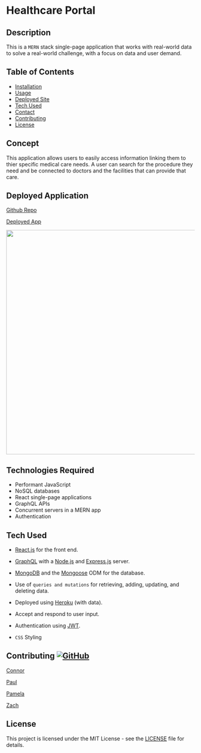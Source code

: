 # Healthcare Portal


## Description

This is a `MERN` stack single-page application that works with real-world data to solve a real-world challenge, with a focus on data and user demand.

## Table of Contents

- [Installation](#installation)
- [Usage](#usage)
- [Deployed Site](#deployed-application)
- [Tech Used](#tech-used)
- [Contact](#contributing)
- [Contributing](#contributing)
- [License](#license)


## Concept

This application allows users to easily access information linking them to thier specific medical care needs. A user can search for the procedure they need and be connected to doctors and the facilities that can provide that care.


## Deployed Application

[Github Repo](https://github.com/crhodes111/Healthcare-Project-3/)

[Deployed App](https://quiet-dawn-07208.herokuapp.com/)

<img src="https://user-images.githubusercontent.com/87335354/149222749-6d50be6c-83ef-463d-bc07-4d60b2adcddf.png" width="600">


## Technologies Required

* Performant JavaScript
* NoSQL databases
* React single-page applications
* GraphQL APIs
* Concurrent servers in a MERN app
* Authentication


## Tech Used

* [React.js](https://reactjs.org/) for the front end.

* [GraphQL](https://graphql.org/) with a [Node.js](https://nodejs.org/) and [Express.js](https://expressjs.com/) server.

* [MongoDB](https://www.mongodb.com/) and the [Mongoose](https://mongoosejs.com/) ODM for the database.

* Use of `queries and mutations` for retrieving, adding, updating, and deleting data.

* Deployed using [Heroku](https://www.heroku.com/) (with data).

* Accept and respond to user input.

* Authentication using [JWT](https://jwt.io/).

* `CSS` Styling


## Contributing [![GitHub](https://img.shields.io/badge/--181717?logo=github&logoColor=ffffff)](https://github.com/)

[Connor](https://github.com/crhodes111)

[Paul](https://github.com/PaulThomasWI)

[Pamela](https://github.com/pamelac21)

[Zach](https://github.com/Nativeblanks)


## License

This project is licensed under the MIT License - see the [LICENSE](LICENSE) file for details.




